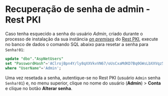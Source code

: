﻿# Recuperação de senha de admin - Rest PKI

Caso tenha esquecido a senha do usuário *Admin*, criado durante o processo de instalação da sua instância
[*on premises*](index.md) do [Rest PKI](../index.md), execute no banco de dados o comando SQL abaixo
para resetar a senha para `Senha!01`:

```sql
update "dbo"."AspNetUsers"
set "PasswordHash"='AClrojBpn4Y/ly8qXXVkvVN67/oUsCxaMdKD7Bq0GWsLbXXVqz5a4V6g06JqIemJ3A=='
where "UserName"='Admin';
```

Uma vez resetada a senha, autentique-se no Rest PKI (usuário `Admin` senha `Senha!01`) e, no
menu superior, clique no nome do usuário (**Admin**) &gt; **Conta** e clique no botão **Alterar senha**.
